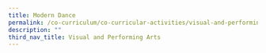 ```yaml
---
title: Modern Dance
permalink: /co-curriculum/co-curricular-activities/visual-and-performing-arts/modern-dance/
description: ""
third_nav_title: Visual and Performing Arts
---
```

